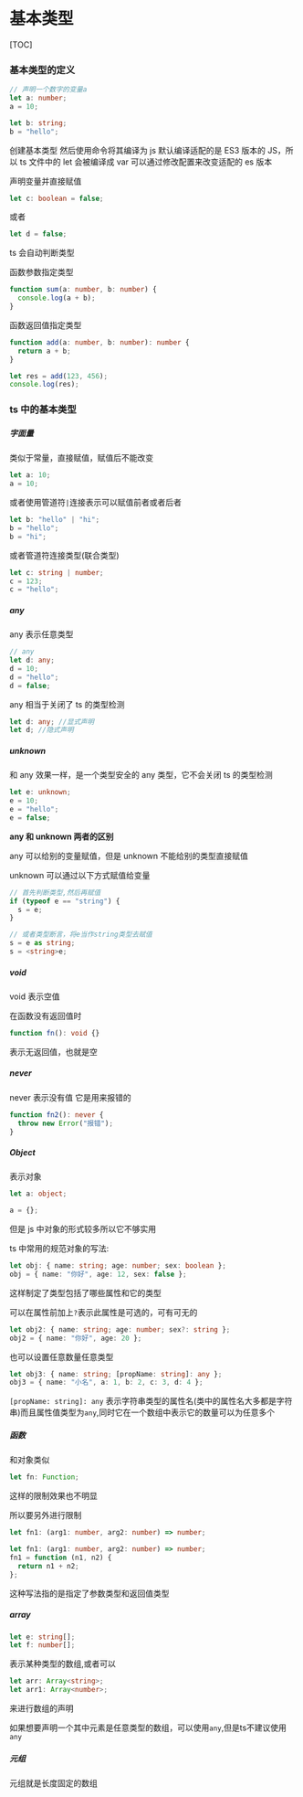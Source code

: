 # 基本类型

[TOC]

### 基本类型的定义

```ts
// 声明一个数字的变量a
let a: number;
a = 10;

let b: string;
b = "hello";
```

创建基本类型
然后使用命令将其编译为 js
默认编译适配的是 ES3 版本的 JS，所以 ts 文件中的 let 会被编译成 var 可以通过修改配置来改变适配的 es 版本

声明变量并直接赋值

```ts
let c: boolean = false;
```

或者

```ts
let d = false;
```

ts 会自动判断类型

函数参数指定类型

```ts
function sum(a: number, b: number) {
  console.log(a + b);
}
```

函数返回值指定类型

```ts
function add(a: number, b: number): number {
  return a + b;
}

let res = add(123, 456);
console.log(res);
```

### ts 中的基本类型

##### 字面量

类似于常量，直接赋值，赋值后不能改变

```ts
let a: 10;
a = 10;
```

或者使用管道符`|`连接表示可以赋值前者或者后者

```ts
let b: "hello" | "hi";
b = "hello";
b = "hi";
```

或者管道符连接类型(联合类型)

```ts
let c: string | number;
c = 123;
c = "hello";
```

##### any

any 表示任意类型

```ts
// any
let d: any;
d = 10;
d = "hello";
d = false;
```

any 相当于关闭了 ts 的类型检测

```ts
let d: any; //显式声明
let d; //隐式声明
```

##### unknown

和 any 效果一样，是一个类型安全的 any 类型，它不会关闭 ts 的类型检测

```ts
let e: unknown;
e = 10;
e = "hello";
e = false;
```

**any 和 unknown 两者的区别**

any 可以给别的变量赋值，但是 unknown 不能给别的类型直接赋值

unknown 可以通过以下方式赋值给变量

```ts
// 首先判断类型,然后再赋值
if (typeof e == "string") {
  s = e;
}

// 或者类型断言，将e当作string类型去赋值
s = e as string;
s = <string>e;
```

##### void

void 表示空值

在函数没有返回值时

```ts
function fn(): void {}
```

表示无返回值，也就是空

##### never

never 表示没有值
它是用来报错的

```ts
function fn2(): never {
  throw new Error("报错");
}
```

##### Object

表示对象

```ts
let a: object;

a = {};
```

但是 js 中对象的形式较多所以它不够实用

ts 中常用的规范对象的写法:

```ts
let obj: { name: string; age: number; sex: boolean };
obj = { name: "你好", age: 12, sex: false };
```

这样制定了类型包括了哪些属性和它的类型

可以在属性前加上`?`表示此属性是可选的，可有可无的

```ts
let obj2: { name: string; age: number; sex?: string };
obj2 = { name: "你好", age: 20 };
```

也可以设置任意数量任意类型

```ts
let obj3: { name: string; [propName: string]: any };
obj3 = { name: "小名", a: 1, b: 2, c: 3, d: 4 };
```

`[propName: string]: any` 表示字符串类型的属性名(类中的属性名大多都是字符串)而且属性值类型为`any`,同时它在一个数组中表示它的数量可以为任意多个

##### 函数

和对象类似

```ts
let fn: Function;
```

这样的限制效果也不明显

所以要另外进行限制

```ts
let fn1: (arg1: number, arg2: number) => number;

let fn1: (arg1: number, arg2: number) => number;
fn1 = function (n1, n2) {
  return n1 + n2;
};
```

这种写法指的是指定了参数类型和返回值类型

##### array

```ts
let e: string[];
let f: number[];
```

表示某种类型的数组,或者可以

```ts
let arr: Array<string>;
let arr1: Array<number>;
```

来进行数组的声明

如果想要声明一个其中元素是任意类型的数组，可以使用`any`,但是ts不建议使用`any`

##### 元组

元组就是长度固定的数组


